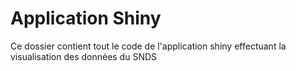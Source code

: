 # Application Shiny

Ce dossier contient tout le code de l'application shiny effectuant la visualisation des données du SNDS

